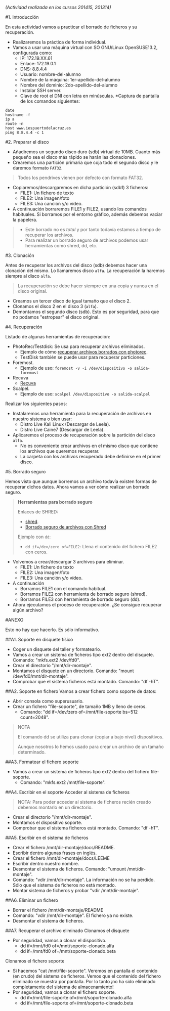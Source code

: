 *(Actividad realizada en los cursos 201415, 201314)*

#1. Introducción

En esta actividad vamos a practicar el borrado de ficheros y su recuperación.

* Realizaremos la práctica de forma individual.
* Vamos a usar una máquina virtual con SO GNU/Linux OpenSUSE13.2, configurada como:
    * IP: 172.19.XX.61
    * Enlace: 172.19.0.1
    * DNS: 8.8.4.4
    * Usuario: nombre-del-alumno
    * Nombre de la máquina: 1er-apellido-del-alumno
    * Nombre del dominio: 2do-apellido-del-alumno
    * Instalar SSH server.
    * Clave de root el DNI con letra en minúsculas.
*Captura de pantalla de los comandos siguientes:
```
date
hostname -f
ip a
route -n
host www.iespuertodelacruz.es
ping 8.8.4.4 -c 1
```
#2. Preparar el disco

* Añadiremos un segundo disco duro (sdb) virtual de 10MB.
Cuanto más pequeño sea el disco más rápido se harán las clonaciones.
* Crearemos una partición primaria que coja todo el segundo disco y le daremos formato `FAT32`.

> Todos los pendrives vienen por defecto con formato FAT32.

* Copiaremos/descargaremos en dicha partición (sdb1) 3 ficheros:
    * FILE1: Un fichero de texto
    * FILE2: Una imagen/foto
    * FILE3: Una canción y/o vídeo.
* A continuación borraremos FILE1 y FILE2, usando los comandos habituales.
Si borramos por el entorno gráfico, además debemos vaciar la papelera.

> * Este borrado no es *total* y por tanto todavía estamos a tiempo de recuperar los archivos.
> * Para realizar un borrado seguro de archivos podemos usar herramientas como shred, dd, etc.

#3. Clonación

Antes de recuperar los archivos del disco (sdb) debemos hacer una clonación del mismo.
Lo llamaremos disco `alfa`. La recuperación la haremos siempre al disco `alfa`.

> La recuperación se debe hacer siempre en una copia y nunca en el disco original.

* Creamos un tercer disco de igual tamaño que el disco 2.
* Clonamos el disco 2 en el disco 3 (`alfa`).
* Demontamos el segundo disco (sdb). Esto es por seguridad, para que no podamos "estropear"
el disco original.

#4. Recuperación

Listado de algunas herramientas de recuperación:
* PhotoRec/Testdisk: Se usa para recuperar archivos eliminados.
    * Ejemplo de cómo [recuperar archivos borrados con photorec](http://blog.desdelinux.net/recuperar-archivos-borrados-facilmente-con-photorec-desde-la-consola/).
    * TestDisk también se puede usar para recuperar particiones.
* Foremost.
    * Ejemplo de uso: `foremost -v -i /dev/dispositivo -o salida-foremost`
* Recuva
    * [Recuva](http://www.piriform.com/recuva)
* Scalpel.
    * Ejemplo de uso: `scalpel /dev/dispositivo -o salida-scalpel`

Realizar los siguientes pasos:
* Instalaremos una herramienta para la recuperación de archivos en nuestro sistema o bien usar:
    * Distro Live Kali Linux (Descargar de Leela).
    * Distro Live Caine7 (Descargar de Leela).
* Aplicaremos el proceso de recuperación sobre la partición del disco `alfa`. 
    * No es conveniente crear archivos en el mismo disco que contiene los archivos que queremos recuperar.
    * La carpeta con los archivos recuperado debe definirse en el primer disco. 

#5. Borrado seguro

Hemos visto que aunque borremos un archivo todavía existen formas de recuperar dichos datos.
Ahora vamos a ver cómo realizar un borrado seguro.

> **Herramientas para borrado seguro**
>
> Enlaces de SHRED:
> * [shred](http://www.welivesecurity.com/la-es/2014/11/24/como-hacer-borrado-seguro-shred-linux/).
> * [Borrado seguro de archivos con Shred](http://www.linuxtotal.com.mx/index.php?cont=info_seyre_008)
>
> Ejemplo con `dd`:
> * `dd if=/dev/zero of=FILE2`: Llena el contenido del fichero FILE2 con ceros.

* Volvemos a crear/descargar 3 archivos para eliminar.
    * FILE1: Un fichero de texto
    * FILE2: Una imagen/foto
    * FILE3: Una canción y/o vídeo.
* A continuación
    * Borramos FILE1 con el comando habitual.
    * Borramos FILE2 con herramienta de borrado seguro (shred).
    * Borramos FILE3 con herramienta de borrado seguro (dd).
* Ahora ejecutamos el proceso de recuperación. ¿Se consigue recuperar algún archivo?

#ANEXO

Esto no hay que hacerlo. Es sólo informativo.

##A1. Soporte en disquete físico
* Coger un disquete del taller y formatearlo.
* Vamos a crear un sistema de ficheros tipo ext2 dentro del disquete. Comando: "mkfs.ext2 /dev/fd0".
* Crear el directorio "/mnt/dir-montaje".
* Montamos el disquete en un directorio. Comando: "mount /dev/fd0/mnt/dir-montaje".
* Comprobar que el sistema ficheros está montado. Comando: "df -hT".

##A2. Soporte en fichero
Vamos a crear fichero como soporte de datos:
* Abrir consola como superusuario.
* Crear un fichero "file-soporte", de tamaño 1MB y lleno de ceros. 
    * Comando: "dd if=/dev/zero of=/mnt/file-soporte bs=512 count=2048".
> NOTA
>
> El comando dd se utiliza para clonar (copiar a bajo nivel) dispositivos. 
>
> Aunque nosotros lo hemos usado para crear un archivo de un tamaño determinado.

##A3. Formatear el fichero soporte
* Vamos a crear un sistema de ficheros tipo ext2 dentro del fichero file-soporte. 
    * Comando: "mkfs.ext2 /mnt/file-soporte".

##A4. Escribir en el soporte
Acceder al sistema de ficheros

> NOTA: Para poder acceder al sistema de ficheros recién creado debemos montarlo en un directorio.
* Crear el directorio "/mnt/dir-montaje".
* Montamos el dispositivo soporte.
* Comprobar que el sistema ficheros está montado. Comando: "df -hT".

##A5. Escribir en el sistema de ficheros

* Crear el fichero /mnt/dir-montaje/docs/README.
* Escribir dentro algunas frases en inglés.
* Crear el fichero /mnt/dir-montaje/docs/LEEME
* Escribir dentro nuestro nombre.
* Desmontar el sistema de ficheros. Comando: "umount /mnt/dir-montaje".
* Comando: "vdir /mnt/dir-montaje". La información no se ha perdido. Sólo que el sistema de ficheros no está montado.
* Montar sistema de ficheros y probar "vdir /mnt/dir-montaje".

##A6. Eliminar un fichero

* Borrar el fichero /mnt/dir-montaje/README
* Comando: "vdir /mnt/dir-montaje". El fichero ya no existe.
* Desmontar el sistema de ficheros.

##A7. Recuperar el archivo eliminado
Clonamos el disquete

* Por seguridad, vamos a clonar el dispositivo.
    * dd if=/mnt/fd0 of=/mnt/soporte-clonado.alfa
    * dd if=/mnt/fd0 of=/mnt/soporte-clonado.beta

Clonamos el fichero soporte

* Si hacemos "cat /mnt/file-soporte". Veremos en pantalla el contenido (en crudo) del sistema de ficheros. Vemos que el contenido del fichero eliminado se muestra por pantalla. Por lo tanto ¡no ha sido eliminado completamente del sistema de almacenamiento!
* Por seguridad, vamos a clonar el fichero soporte.
    * dd if=/mnt/file-soporte of=/mnt/soporte-clonado.alfa
    * dd if=/mnt/file-soporte of=/mnt/soporte-clonado.beta
